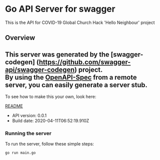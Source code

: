 # Go API Server for swagger

This is the API for COVID-19 Global Church Hack 'Hello Neighbour' project

## Overview
This server was generated by the [swagger-codegen]
(https://github.com/swagger-api/swagger-codegen) project.  
By using the [OpenAPI-Spec](https://github.com/OAI/OpenAPI-Specification) from a remote server, you can easily generate a server stub.  
-

To see how to make this your own, look here:

[README](https://github.com/swagger-api/swagger-codegen/blob/master/README.md)

- API version: 0.0.1
- Build date: 2020-04-11T06:52:19.910Z


### Running the server
To run the server, follow these simple steps:

```
go run main.go
```

